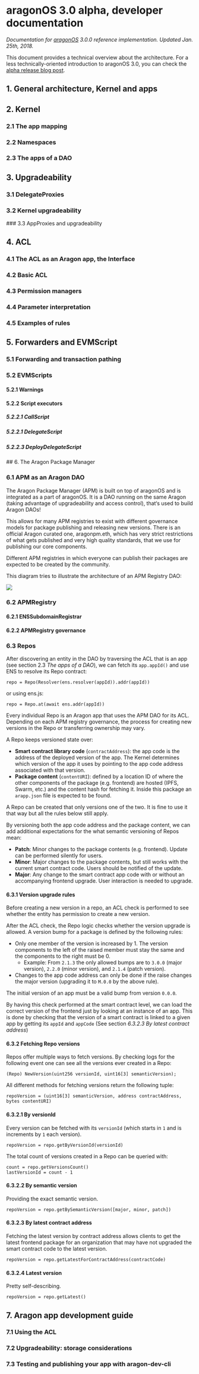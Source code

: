# aragonOS 3.0 alpha, developer documentation

*Documentation for [aragonOS](https://github.com/aragon/aragonOS) 3.0.0 reference implementation.
Updated Jan. 25th, 2018.*

This document provides a technical overview about the architecture. For a less
technically-oriented introduction to aragonOS 3.0, you can check the [alpha release blog post]().

## 1. General architecture, Kernel and apps

## 2. Kernel
### 2.1 The app mapping
### 2.2 Namespaces
### 2.3 The apps of a DAO

## 3. Upgradeability
### 3.1 DelegateProxies
### 3.2 Kernel upgradeability
### 3.3 AppProxies and upgradeability

## 4. ACL
### 4.1 The ACL as an Aragon app, the Interface
### 4.2 Basic ACL
### 4.3 Permission managers
### 4.4 Parameter interpretation
### 4.5 Examples of rules

## 5. Forwarders and EVMScript
### 5.1 Forwarding and transaction pathing
### 5.2 EVMScripts
#### 5.2.1 Warnings
#### 5.2.2 Script executors
##### 5.2.2.1 CallScript
##### 5.2.2.1 DelegateScript
##### 5.2.2.3 DeployDelegateScript

## 6. The Aragon Package Manager
### 6.1 APM as an Aragon DAO
The Aragon Package Manager (APM) is built on top of aragonOS and is integrated as a
part of aragonOS. It is a DAO running on the same Aragon (taking advantage of
upgradeability and access control), that‘s used to build Aragon DAOs!

This allows for many APM registries to exist with different governance models for
package publishing and releasing new versions. There is an official Aragon curated one,
aragonpm.eth, which has very strict restrictions of what gets published and
very high quality standards, that we use for publishing our core components.

Different APM registries in which everyone can publish their packages are expected to
be created by the community.

This diagram tries to illustrate the architecture of an APM Registry DAO:

![](rsc/apm-arch.jpeg)

### 6.2 APMRegistry
#### 6.2.1 ENSSubdomainRegistrar
#### 6.2.2 APMRegistry governance
### 6.3 Repos

After discovering an entity in the DAO by traversing the ACL that is an app (see
section 2.3 *The apps of a DAO*), we can fetch its `app.appId()` and use ENS to
resolve its Repo contract:

```
repo = Repo(Resolver(ens.resolver(appId)).addr(appId))
```
or using ens.js:
```
repo = Repo.at(await ens.addr(appId))
```

Every individual Repo is an Aragon app that uses the APM DAO for its ACL.
Depending on each APM registry governance, the process for creating new versions
in the Repo or transferring ownership may vary.

A Repo keeps versioned state over:

  - **Smart contract library code** (`contractAddress`): the app code is the address of
  the deployed version of the app. The Kernel determines which version of the app
  it uses by pointing to the app code address associated with that version.
  - **Package content** (`contentURI`): defined by a location ID of where the other
  components of the package (e.g. frontend) are hosted (IPFS, Swarm, etc.) and
  the content hash for fetching it. Inside this package an `arapp.json` file is
  expected to be found.

A Repo can be created that only versions one of the two. It is fine to use it that
way but all the rules below still apply.

By versioning both the app code address and the package content, we can add
additional expectations for the what semantic versioning of Repos mean:

  - **Patch**: Minor changes to the package contents (e.g. frontend). Update can
  be performed silently for users.
  - **Minor**: Major changes to the package contents, but still works with the
  current smart contract code. Users should be notified of the update.
  - **Major**: Any change to the smart contract app code with or without an
  accompanying frontend upgrade. User interaction is needed to upgrade.

#### 6.3.1 Version upgrade rules
Before creating a new version in a repo, an ACL check is performed to see whether
the entity has permission to create a new version.

After the ACL check, the Repo logic checks whether the version upgrade is allowed.
A version bump for a package is defined by the following rules:

- Only one member of the version is increased by 1. The version components to the
left of the raised member must stay the same and the components to the right must be 0.
  - Example: From `2.1.3` the only allowed bumps are to `3.0.0` (major version),
  `2.2.0` (minor version), and `2.1.4` (patch version).
- Changes to the app code address can only be done if the raise changes the major
version (upgrading it to `M.0.0` by the above rule).

The initial version of an app must be a valid bump from version `0.0.0`.

By having this check performed at the smart contract level, we can load the correct
version of the frontend just by looking at an instance of an app. This is done by
checking that the version of a smart contract is linked to a given app by getting
its `appId` and `appCode` (See section *6.3.2.3 By latest contract address*)

#### 6.3.2 Fetching Repo versions
Repos offer multiple ways to fetch versions. By checking logs for the following
event one can see all the versions ever created in a Repo:

```
(Repo) NewVersion(uint256 versionId, uint16[3] semanticVersion);
```

All different methods for fetching versions return the following tuple:

```
repoVersion = (uint16[3] semanticVersion, address contractAddress, bytes contentURI)
```

#### 6.3.2.1 By versionId
Every version can be fetched with its `versionId` (which starts in `1` and is
increments by `1` each version).

```
repoVersion = repo.getByVersionId(versionId)
```

The total count of versions created in a Repo can be queried with:
```
count = repo.getVersionsCount()
lastVersionId = count - 1
```

#### 6.3.2.2 By semantic version
Providing the exact semantic version.
```
repoVersion = repo.getBySemanticVersion([major, minor, patch])
```

#### 6.3.2.3 By latest contract address
Fetching the latest version by contract address allows clients to get the latest
frontend package for an organization that may have not upgraded the smart contract
code to the latest version.
```
repoVersion = repo.getLatestForContractAddress(contractCode)
```

#### 6.3.2.4 Latest version
Pretty self-describing.
```
repoVersion = repo.getLatest()
```

## 7. Aragon app development guide
### 7.1 Using the ACL
### 7.2 Upgradeability: storage considerations
### 7.3 Testing and publishing your app with aragon-dev-cli

